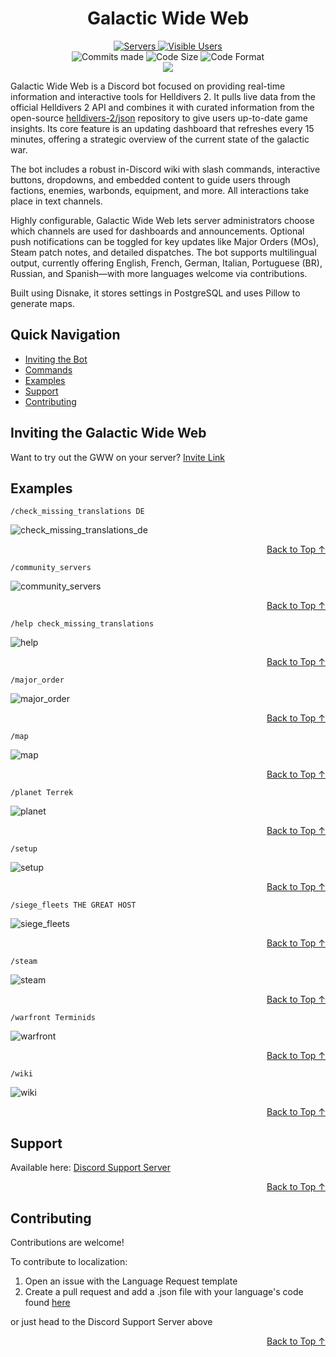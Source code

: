 <h1 align="center">Galactic Wide Web</h1>

<p align="center">
	<a href="https://discord.gg/Z8Ae5H5DjZ">
		<img alt="Servers" src="https://img.shields.io/badge/servers-2150+-brightgreen?style=for-the-badge">
	</a>
	<a href="https://discord.gg/Z8Ae5H5Dj">
		<img alt="Visible Users" src="https://img.shields.io/badge/visible users-230,000+-brightgreen?style=for-the-badge">
	</a>
  <br>
	<img alt="Commits made" src="https://img.shields.io/github/last-commit/Stonemercy/Galactic-Wide-Web?style=for-the-badge">
  <img alt="Code Size" src="https://img.shields.io/github/languages/code-size/Stonemercy/Galactic-Wide-Web?style=for-the-badge">
  <img alt="Code Format" src="https://img.shields.io/badge/code%20style-black-000000.svg?style=for-the-badge">
  <br>
  <a href="https://ko-fi.com/Z8Z6WR2CS">
    <img src="https://ko-fi.com/img/githubbutton_sm.svg">
  </a>
</p>

<p>
  Galactic Wide Web is a Discord bot focused on providing real-time information and interactive tools for Helldivers 2. It pulls live data from the official Helldivers 2 API and combines it with curated information from the open-source <a href alt="Helldivers 2 Json Repo" src="https://github.com/helldivers-2/json">helldivers-2/json</a> repository to give users up-to-date game insights. Its core feature is an updating dashboard that refreshes every 15 minutes, offering a strategic overview of the current state of the galactic war.

  The bot includes a robust in-Discord wiki with slash commands, interactive buttons, dropdowns, and embedded content to guide users through factions, enemies, warbonds, equipment, and more. All interactions take place in text channels.

  Highly configurable, Galactic Wide Web lets server administrators choose which channels are used for dashboards and announcements. Optional push notifications can be toggled for key updates like Major Orders (MOs), Steam patch notes, and detailed dispatches. The bot supports multilingual output, currently offering English, French, German, Italian, Portuguese (BR), Russian, and Spanish—with more languages welcome via contributions.

  Built using Disnake, it stores settings in PostgreSQL and uses Pillow to generate maps.
</p>

## Quick Navigation
- [Inviting the Bot](#inviting-the-galactic-wide-web)
- [Commands](#commands)
- [Examples](#examples)
- [Support](#support)
- [Contributing](#contributing)

## Inviting the Galactic Wide Web
Want to try out the GWW on your server? [Invite Link](https://discord.com/oauth2/authorize?client_id=1212535586972369008)

## Examples
`/check_missing_translations DE`

![check_missing_translations_de](resources/readme/check_missing_translations.png)
<p align="right"><a href="#top">Back to Top ↑</a></p>

`/community_servers`

![community_servers](resources/readme/community_servers.png)
<p align="right"><a href="#top">Back to Top ↑</a></p>

`/help check_missing_translations`

![help](resources/readme/help.png)
<p align="right"><a href="#top">Back to Top ↑</a></p>

`/major_order`

![major_order](resources/readme/major_order.png)
<p align="right"><a href="#top">Back to Top ↑</a></p>

`/map`

![map](resources/readme/map.png)
<p align="right"><a href="#top">Back to Top ↑</a></p>

`/planet Terrek`

![planet](resources/readme/planet.png)
<p align="right"><a href="#top">Back to Top ↑</a></p>

`/setup`

![setup](resources/readme/setup.png)
<p align="right"><a href="#top">Back to Top ↑</a></p>

`/siege_fleets THE GREAT HOST`

![siege_fleets](resources/readme/siege_fleets.png)
<p align="right"><a href="#top">Back to Top ↑</a></p>

`/steam`

![steam](resources/readme/steam.png)
<p align="right"><a href="#top">Back to Top ↑</a></p>

`/warfront Terminids`

![warfront](resources/readme/warfront.png)
<p align="right"><a href="#top">Back to Top ↑</a></p>

`/wiki`

![wiki](resources/readme/wiki.png)
<p align="right"><a href="#top">Back to Top ↑</a></p>

## Support
Available here: [Discord Support Server](https://discord.gg/Z8Ae5H5DjZ)
<p align="right"><a href="#top">Back to Top ↑</a></p>

## Contributing
Contributions are welcome!

To contribute to localization:
1. Open an issue with the Language Request template
2. Create a pull request and add a .json file with your language's code found [here](https://github.com/Stonemercy/Galactic-Wide-Web/blob/d28d96b81c43655ed7be0c07e118f4752ba11acf/data/lists.py#L521)

or just head to the Discord Support Server above
<p align="right"><a href="#top">Back to Top ↑</a></p>

